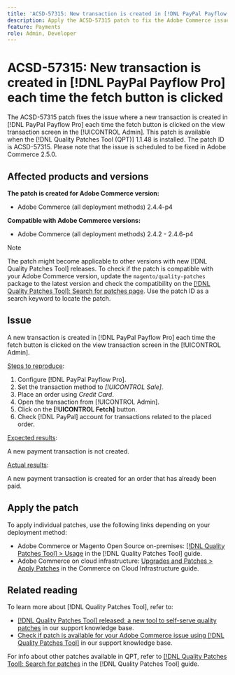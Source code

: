 ```yaml
---
title: 'ACSD-57315: New transaction is created in [!DNL PayPal Payflow Pro] each time the fetch button is clicked'
description: Apply the ACSD-57315 patch to fix the Adobe Commerce issue where a new transaction is created in [!DNL PayPal Payflow Pro] each time the fetch button is clicked on the view transaction screen in the [!UICONTROL Admin].
feature: Payments
role: Admin, Developer
---
```

# ACSD-57315: New transaction is created in [!DNL PayPal Payflow Pro] each time the fetch button is clicked

The ACSD-57315 patch fixes the issue where a new transaction is created in [!DNL PayPal Payflow Pro] each time the fetch button is clicked on the view transaction screen in the [!UICONTROL Admin]. This patch is available when the [!DNL Quality Patches Tool (QPT)] 1.1.48 is installed. The patch ID is ACSD-57315. Please note that the issue is scheduled to be fixed in Adobe Commerce 2.5.0.

## Affected products and versions

**The patch is created for Adobe Commerce version:**

* Adobe Commerce (all deployment methods) 2.4.4-p4

**Compatible with Adobe Commerce versions:**

* Adobe Commerce (all deployment methods) 2.4.2 - 2.4.6-p4

>[!NOTE]
>
>The patch might become applicable to other versions with new [!DNL Quality Patches Tool] releases. To check if the patch is compatible with your Adobe Commerce version, update the `magento/quality-patches` package to the latest version and check the compatibility on the [[!DNL Quality Patches Tool]: Search for patches page](https://experienceleague.adobe.com/tools/commerce-quality-patches/index.html). Use the patch ID as a search keyword to locate the patch.

## Issue

A new transaction is created in [!DNL PayPal Payflow Pro] each time the fetch button is clicked on the view transaction screen in the [!UICONTROL Admin].

<u>Steps to reproduce</u>:

1. Configure [!DNL PayPal Payflow Pro].
1. Set the transaction method to *[!UICONTROL Sale]*.
1. Place an order using *Credit Card*.
1. Open the transaction from [!UICONTROL Admin].
1. Click on the **[!UICONTROL Fetch]** button.
1. Check [!DNL PayPal] account for transactions related to the placed order.

<u>Expected results</u>:

A new payment transaction is not created.

<u>Actual results</u>:

A new payment transaction is created for an order that has already been paid.

## Apply the patch

To apply individual patches, use the following links depending on your deployment method:

* Adobe Commerce or Magento Open Source on-premises: [[!DNL Quality Patches Tool] > Usage](https://experienceleague.adobe.com/docs/commerce-operations/tools/quality-patches-tool/usage.html) in the [!DNL Quality Patches Tool] guide.
* Adobe Commerce on cloud infrastructure: [Upgrades and Patches > Apply Patches](https://experienceleague.adobe.com/docs/commerce-cloud-service/user-guide/develop/upgrade/apply-patches.html) in the Commerce on Cloud Infrastructure guide.

## Related reading

To learn more about [!DNL Quality Patches Tool], refer to:

* [[!DNL Quality Patches Tool] released: a new tool to self-serve quality patches](/help/announcements/adobe-commerce-announcements/magento-quality-patches-released-new-tool-to-self-serve-quality-patches.md) in our support knowledge base.
* [Check if patch is available for your Adobe Commerce issue using [!DNL Quality Patches Tool]](/help/support-tools/patches-available-in-qpt-tool/check-patch-for-magento-issue-with-magento-quality-patches.md) in our support knowledge base.

For info about other patches available in QPT, refer to [[!DNL Quality Patches Tool]: Search for patches](https://experienceleague.adobe.com/tools/commerce-quality-patches/index.html) in the [!DNL Quality Patches Tool] guide.
